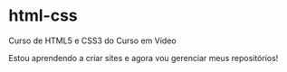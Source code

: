 # html-css
 Curso de HTML5 e CSS3 do Curso em Vídeo

 Estou aprendendo a criar sites e agora vou gerenciar meus repositórios!